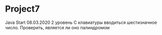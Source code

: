 # Project7
Java Start 08.03.2020
2 уровень
С клавиатуры вводиться шестизначное число. Проверить, является ли
оно палиндромом
